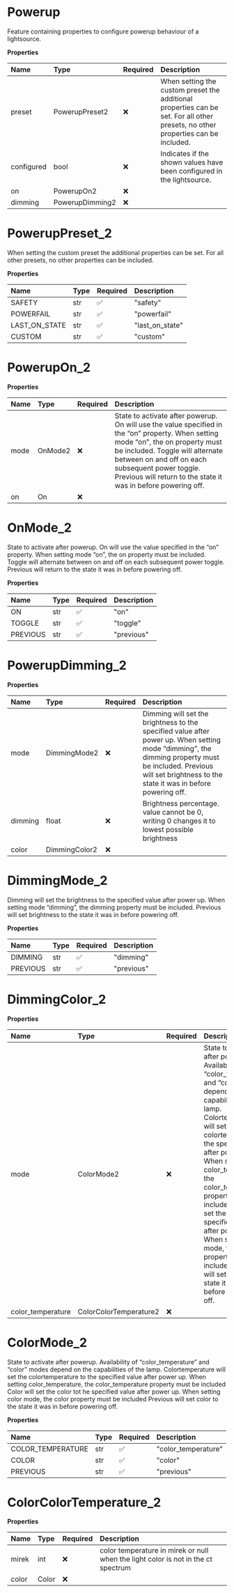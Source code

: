 # Powerup

Feature containing properties to configure powerup behaviour of a lightsource.

**Properties**

| Name       | Type            | Required | Description                                                                                                                      |
| :--------- | :-------------- | :------- | :------------------------------------------------------------------------------------------------------------------------------- |
| preset     | PowerupPreset2  | ❌       | When setting the custom preset the additional properties can be set. For all other presets, no other properties can be included. |
| configured | bool            | ❌       | Indicates if the shown values have been configured in the lightsource.                                                           |
| on         | PowerupOn2      | ❌       |                                                                                                                                  |
| dimming    | PowerupDimming2 | ❌       |                                                                                                                                  |

# PowerupPreset_2

When setting the custom preset the additional properties can be set. For all other presets, no other properties can be included.

**Properties**

| Name          | Type | Required | Description     |
| :------------ | :--- | :------- | :-------------- |
| SAFETY        | str  | ✅       | "safety"        |
| POWERFAIL     | str  | ✅       | "powerfail"     |
| LAST_ON_STATE | str  | ✅       | "last_on_state" |
| CUSTOM        | str  | ✅       | "custom"        |

# PowerupOn_2

**Properties**

| Name | Type    | Required | Description                                                                                                                                                                                                                                                                                 |
| :--- | :------ | :------- | :------------------------------------------------------------------------------------------------------------------------------------------------------------------------------------------------------------------------------------------------------------------------------------------ |
| mode | OnMode2 | ❌       | State to activate after powerup. On will use the value specified in the “on” property. When setting mode “on”, the on property must be included. Toggle will alternate between on and off on each subsequent power toggle. Previous will return to the state it was in before powering off. |
| on   | On      | ❌       |                                                                                                                                                                                                                                                                                             |

# OnMode_2

State to activate after powerup.
On will use the value specified in the “on” property.
When setting mode “on”, the on property must be included.
Toggle will alternate between on and off on each subsequent power toggle.
Previous will return to the state it was in before powering off.

**Properties**

| Name     | Type | Required | Description |
| :------- | :--- | :------- | :---------- |
| ON       | str  | ✅       | "on"        |
| TOGGLE   | str  | ✅       | "toggle"    |
| PREVIOUS | str  | ✅       | "previous"  |

# PowerupDimming_2

**Properties**

| Name    | Type          | Required | Description                                                                                                                                                                                                         |
| :------ | :------------ | :------- | :------------------------------------------------------------------------------------------------------------------------------------------------------------------------------------------------------------------ |
| mode    | DimmingMode2  | ❌       | Dimming will set the brightness to the specified value after power up. When setting mode “dimming”, the dimming property must be included. Previous will set brightness to the state it was in before powering off. |
| dimming | float         | ❌       | Brightness percentage. value cannot be 0, writing 0 changes it to lowest possible brightness                                                                                                                        |
| color   | DimmingColor2 | ❌       |                                                                                                                                                                                                                     |

# DimmingMode_2

Dimming will set the brightness to the specified value after power up.
When setting mode “dimming”, the dimming property must be included.
Previous will set brightness to the state it was in before powering off.

**Properties**

| Name     | Type | Required | Description |
| :------- | :--- | :------- | :---------- |
| DIMMING  | str  | ✅       | "dimming"   |
| PREVIOUS | str  | ✅       | "previous"  |

# DimmingColor_2

**Properties**

| Name              | Type                   | Required | Description                                                                                                                                                                                                                                                                                                                                                                                                                                                                                           |
| :---------------- | :--------------------- | :------- | :---------------------------------------------------------------------------------------------------------------------------------------------------------------------------------------------------------------------------------------------------------------------------------------------------------------------------------------------------------------------------------------------------------------------------------------------------------------------------------------------------- |
| mode              | ColorMode2             | ❌       | State to activate after powerup. Availability of “color_temperature” and “color” modes depend on the capabilities of the lamp. Colortemperature will set the colortemperature to the specified value after power up. When setting color_temperature, the color_temperature property must be included Color will set the color tot he specified value after power up. When setting color mode, the color property must be included Previous will set color to the state it was in before powering off. |
| color_temperature | ColorColorTemperature2 | ❌       |                                                                                                                                                                                                                                                                                                                                                                                                                                                                                                       |

# ColorMode_2

State to activate after powerup. Availability of “color_temperature” and “color” modes depend on the capabilities of the lamp. Colortemperature will set the colortemperature to the specified value after power up. When setting color_temperature, the color_temperature property must be included Color will set the color tot he specified value after power up. When setting color mode, the color property must be included Previous will set color to the state it was in before powering off.

**Properties**

| Name              | Type | Required | Description         |
| :---------------- | :--- | :------- | :------------------ |
| COLOR_TEMPERATURE | str  | ✅       | "color_temperature" |
| COLOR             | str  | ✅       | "color"             |
| PREVIOUS          | str  | ✅       | "previous"          |

# ColorColorTemperature_2

**Properties**

| Name  | Type  | Required | Description                                                                       |
| :---- | :---- | :------- | :-------------------------------------------------------------------------------- |
| mirek | int   | ❌       | color temperature in mirek or null when the light color is not in the ct spectrum |
| color | Color | ❌       |                                                                                   |

<!-- This file was generated by liblab | https://liblab.com/ -->
